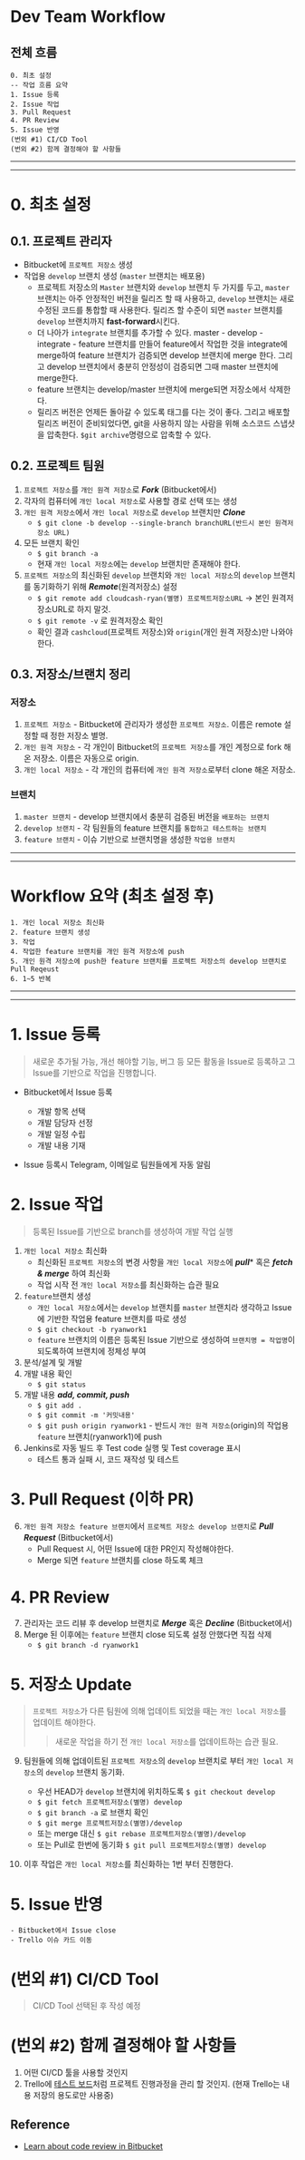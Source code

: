 # Dev Team Workflow

## 전체 흐름
  ~~~
  0. 최초 설정
  -- 작업 흐름 요약
  1. Issue 등록
  2. Issue 작업
  3. Pull Request
  4. PR Review
  5. Issue 반영
  (번외 #1) CI/CD Tool
  (번외 #2) 함께 결정해야 할 사항들
  ~~~
-----------------------------------
-----------------------------------  
# 0. 최초 설정
## 0.1. 프로젝트 관리자
- Bitbucket에 `프로젝트 저장소` 생성
- 작업용 `develop` 브랜치 생성 (`master` 브랜치는 배포용)
  - 프로젝트 저장소의 `Master` 브랜치와 `develop` 브랜치 두 가지를 두고, `master` 브랜치는 아주 안정적인 버전을 릴리즈 할 때 사용하고, `develop` 브랜치는 새로 수정된 코드를 통합할 때 사용한다. 릴리즈 할 수준이 되면 `master` 브랜치를 `develop` 브랜치까지 **fast-forward**시킨다.
  - 더 나아가 `integrate` 브랜치를 추가할 수 있다. master - develop - integrate - feature 브랜치를 만들어 feature에서 작업한 것을 integrate에 merge하여 feature 브랜치가 검증되면 develop 브랜치에 merge 한다. 그리고 develop 브랜치에서 충분히 안정성이 검증되면 그때 master 브랜치에 merge한다.
  - feature 브랜치는 develop/master 브랜치에 merge되면 저장소에서 삭제한다.
  - 릴리즈 버전은 언제든 돌아갈 수 있도록 태그를 다는 것이 좋다. 그리고 배포할 릴리즈 버전이 준비되었다면, git을 사용하지 않는 사람을 위해 소스코드 스냅샷을 압축한다. `$git archive`명령으로 압축할 수 있다.

## 0.2. 프로젝트 팀원
1. `프로젝트 저장소`를 `개인 원격 저장소`로 ***Fork*** (Bitbucket에서)
2. 각자의 컴퓨터에 `개인 local 저장소`로 사용할 경로 선택 또는 생성
3. `개인 원격 저장소`에서 `개인 local 저장소`로 `develop` 브랜치만 ***Clone***
    - `$ git clone -b develop --single-branch branchURL(반드시 본인 원격저장소 URL)`
4. 모든 브랜치 확인
    - `$ git branch -a`
    - 현재 `개인 local 저장소`에는 `develop` 브랜치만 존재해야 한다. 
5. `프로젝트 저장소`의 최신화된 `develop` 브랜치와 `개인 local 저장소`의 `develop` 브랜치를 동기화하기 위해 ***Remote***(원격저장소) 설정
    - `$ git remote add cloudcash-ryan(별명) 프로젝트저장소URL` -> 본인 원격저장소URL로 하지 말것.
    - `$ git remote -v` 로 원격저장소 확인
    - 확인 결과 `cashcloud`(프로젝트 저장소)와 `origin`(개인 원격 저장소)만 나와야 한다.

## 0.3. 저장소/브랜치 정리
### 저장소
1. `프로젝트 저장소` - Bitbucket에 관리자가 생성한 `프로젝트 저장소`. 이름은 remote 설정할 때 정한 저장소 별명.
2. `개인 원격 저장소` - 각 개인이 Bitbucket의 `프로젝트 저장소`를 개인 계정으로 fork 해온 저장소. 이름은 자동으로 origin.
3. `개인 local 저장소` - 각 개인의 컴퓨터에 `개인 원격 저장소`로부터 clone 해온 저장소. 
### 브랜치
1. `master 브랜치` - develop 브랜치에서 충분히 검증된 버전을 `배포하는 브랜치`
2. `develop 브랜치` - 각 팀원들의 feature 브랜치를 `통합하고 테스트하는 브랜치`
3. `feature 브랜치` - 이슈 기반으로 브랜치명을 생성한 `작업용 브랜치`

-----------------------------------
-----------------------------------
# Workflow 요약 (최초 설정 후)
~~~
1. 개인 local 저장소 최신화
2. feature 브랜치 생성
3. 작업    
4. 작업한 feature 브랜치를 개인 원격 저장소에 push
5. 개인 원격 저장소에 push한 feature 브랜치를 프로젝트 저장소의 develop 브랜치로 Pull Reqeust
6. 1~5 반복
~~~
-----------------------------------
-----------------------------------

# 1. Issue 등록
>새로운 추가될 가능, 개선 해야할 기능, 버그 등 모든 활동을 Issue로 등록하고 그 Issue를 기반으로 작업을 진행합니다.  

- Bitbucket에서 Issue 등록
  - 개발 항목 선택
  - 개발 담당자 선정
  - 개발 일정 수립
  - 개발 내용 기재

- Issue 등록시 Telegram, 이메일로 팀원들에게 자동 알림

# 2. Issue 작업
>등록된 Issue를 기반으로 branch를 생성하여 개발 작업 실행

1. `개인 local 저장소` 최신화
    - 최신화된 `프로젝트 저장소`의 변경 사항을 `개인 local 저장소`에 ***pull**** 혹은 ***fetch & merge*** 하여 최신화
    - 작업 시작 전 `개인 local 저장소`를 최신화하는 습관 필요
2. `feature`브랜치 생성
    - `개인 local 저장소`에서는 `develop` 브랜치를 `master` 브랜치라 생각하고 Issue에 기반한 작업용 feature 브랜치를 따로 생성
    - `$ git checkout -b ryanwork1`
    - `feature` 브랜치의 이름은 등록된 Issue 기반으로 생성하여 `브랜치명 = 작업명`이 되도록하여 브랜치에 정체성 부여
3. 분석/설계 및 개발
4. 개발 내용 확인
    - `$ git status`
5. 개발 내용 ***add, commit, push***
    - `$ git add .`
    - `$ git commit -m '커밋내용'`
    - `$ git push origin ryanwork1` - 반드시 `개인 원격 저장소`(origin)의 작업용 `feature` 브랜치(ryanwork1)에 push 
6. Jenkins로 자동 빌드 후 Test code 실행 및 Test coverage 표시
    - 테스트 통과 실패 시, 코드 재작성 및 테스트

# 3. Pull Request (이하 PR)
6. `개인 원격 저장소 feature 브랜치`에서 `프로젝트 저장소 develop 브랜치`로 ***Pull Request*** (Bitbucket에서)
    - Pull Request 시, 어떤 Issue에 대한 PR인지 작성해야한다.
    - Merge 되면 `feature` 브랜치를 close 하도록 체크
# 4. PR Review
7. 관리자는 코드 리뷰 후 develop 브랜치로 ***Merge*** 혹은 ***Decline*** (Bitbucket에서)
8. Merge 된 이후에는 `feature` 브랜치 close 되도록 설정 안했다면 직접 삭제 
    - `$ git branch -d ryanwork1`
    
# 5. 저장소 Update
>`프로젝트 저장소`가 다른 팀원에 의해 업데이트 되었을 때는 `개인 local 저장소`를 업데이트 해야한다.
>>새로운 작업을 하기 전 `개인 local 저장소`를 업데이트하는 습관 필요.

9. 팀원들에 의해 업데이트된 `프로젝트 저장소`의 `develop` 브랜치로 부터 `개인 local 저장소`의 `develop` 브랜치 동기화. 
    - 우선 HEAD가 `develop` 브랜치에 위치하도록 `$ git checkout develop`
    - `$ git fetch 프로젝트저장소(별명) develop`
    - `$ git branch -a` 로 브랜치 확인
    - `$ git merge 프로젝트저장소(별명)/develop`
    - 또는 merge 대신 `$ git rebase 프로젝트저장소(별명)/develop`
    - 또는 Pull로 한번에 동기화 `$ git pull 프로젝트저장소(별명) develop`

10. 이후 작업은 `개인 local 저장소`를 최신화하는 1번 부터 진행한다.

# 5. Issue 반영
    - Bitbucket에서 Issue close
    - Trello 이슈 카드 이동
    
# (번외 #1) CI/CD Tool
>CI/CD Tool 선택된 후 작성 예정

# (번외 #2) 함께 결정해야 할 사항들
1. 어떤 CI/CD 툴을 사용할 것인지
2. Trello에 [테스트 보드](https://trello.com/b/SnsW6FEh/bitbucket-%EC%97%B0%EB%8F%99-%ED%85%8C%EC%8A%A4%ED%8A%B8)처럼 프로젝트 진행과정을 관리 할 것인지. (현재 Trello는 내용 저장의 용도로만 사용중)


## Reference
- [Learn about code review in Bitbucket](https://www.atlassian.com/git/tutorials/learn-about-code-review-in-bitbucket-cloud)
